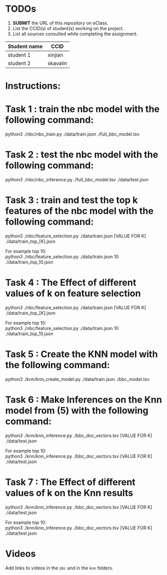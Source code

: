 
# TODOs

1. **SUBMIT** the URL of this repository on eClass. 
2. List the CCID(s) of student(s) working on the project.
3. List all sources consulted while completing the assignment.

|Student name|  CCID  |
|------------|--------|
|student 1   |xinjian |
|student 2   |skavalin|


# Instructions:

# Task 1 : train the nbc model with the following command:
python3 ./nbc/nbc_train.py ./data/train.json ./full_bbc_model.tsv 

# Task 2 : test the nbc model with the following command:
python3 ./nbc/nbc_inference.py ./full_bbc_model.tsv ./data/test.json

# Task 3 : train and test the top k features of the  nbc model with the following command:
python3 ./nbc/feature_selection.py ./data/train.json [VALUE FOR K] ./data/train_top_[K].json

For example top 10:\
python3 ./nbc/feature_selection.py ./data/train.json 10 ./data/train_top_10.json

# Task 4 : The Effect of different values of k on feature selection
python3 ./nbc/feature_selection.py ./data/train.json [VALUE FOR K] ./data/train_top_[K].json

For example top 10:\
python3 ./nbc/feature_selection.py ./data/train.json 10 ./data/train_top_10.json

# Task 5 : Create the KNN model with the following command:
python3 ./knn/knn_create_model.py ./data/train.json ./bbc_model.tsv

# Task 6 : Make Inferences on the Knn model from (5) with the following command:
 python3 ./knn/knn_inference.py ./bbc_doc_vectors.tsv [VALUE FOR K] ./data/test.json

For example top 10:\
 python3 ./knn/knn_inference.py ./bbc_doc_vectors.tsv [VALUE FOR K] ./data/test.json

# Task 7 : The Effect of different values of k on the Knn results
 python3 ./knn/knn_inference.py ./bbc_doc_vectors.tsv [VALUE FOR K] ./data/test.json

For example top 10:\
 python3 ./knn/knn_inference.py ./bbc_doc_vectors.tsv [VALUE FOR K] ./data/test.json

# Videos

Add links to videos in the `nbc` and in the `knn` folders.
